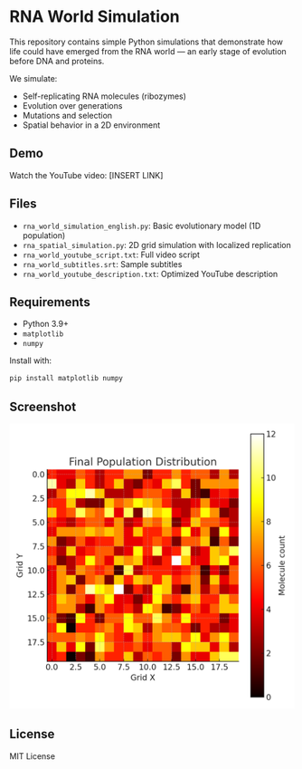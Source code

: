 
# RNA World Simulation

This repository contains simple Python simulations that demonstrate how life could have emerged from the RNA world — an early stage of evolution before DNA and proteins.

We simulate:
- Self-replicating RNA molecules (ribozymes)
- Evolution over generations
- Mutations and selection
- Spatial behavior in a 2D environment

## Demo

Watch the YouTube video: [INSERT LINK]

## Files

- `rna_world_simulation_english.py`: Basic evolutionary model (1D population)
- `rna_spatial_simulation.py`: 2D grid simulation with localized replication
- `rna_world_youtube_script.txt`: Full video script
- `rna_world_subtitles.srt`: Sample subtitles
- `rna_world_youtube_description.txt`: Optimized YouTube description

## Requirements

- Python 3.9+
- `matplotlib`
- `numpy`

Install with:

```bash
pip install matplotlib numpy
```

## Screenshot

![RNA Grid Simulation Heatmap](images/heatmap_example.png)

## License

MIT License
